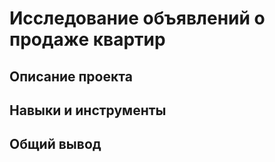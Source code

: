 # Исследование объявлений о продаже квартир

## Описание проекта

## Навыки и инструменты

## Общий вывод

